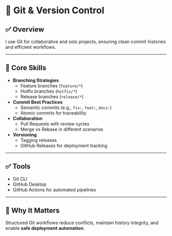# 🔀 Git & Version Control

## ✅ Overview
I use Git for collaborative and solo projects, ensuring clean commit histories and efficient workflows.

---

## 🔧 Core Skills
- **Branching Strategies**
    - Feature branches (`feature/*`)
    - Hotfix branches (`hotfix/*`)
    - Release branches (`release/*`)
- **Commit Best Practices**
    - Semantic commits (e.g., `fix:`, `feat:`, `docs:`)
    - Atomic commits for traceability
- **Collaboration**
    - Pull Requests with review cycles
    - Merge vs Rebase in different scenarios
- **Versioning**
    - Tagging releases
    - GitHub Releases for deployment tracking

---

## ✅ Tools
- Git CLI
- GitHub Desktop
- GitHub Actions for automated pipelines

---

## 🧠 Why It Matters
Structured Git workflows reduce conflicts, maintain history integrity, and enable **safe deployment automation**.
